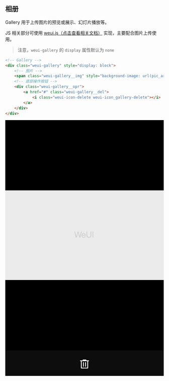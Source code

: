 ## 相册

Gallery 用于上传图片的预览或展示、幻灯片播放等。

JS 相关部分可使用 [weui.js（点击查看相关文档）](https://github.com/weui/weui.js/blob/master/docs/component/gallery.md) 实现，主要配合图片上传使用。

> 注意，`weui-gallery` 的 `display` 属性默认为 `none`

```html
<!-- Gallery -->
<div class="weui-gallery" style="display: block">
    <!-- 图片 -->
    <span class="weui-gallery__img" style="background-image: url(pic_article.png);"></span>
    <!-- 底部操作按钮 -->
    <div class="weui-gallery__opr">
        <a href="#" class="weui-gallery__del">
            <i class="weui-icon-delete weui-icon_gallery-delete"></i>
        </a>
    </div>
</div>
```

![](../images/gallery-1.jpg)
